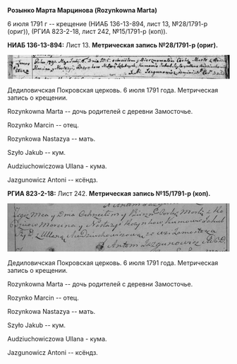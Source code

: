 **Розынко Марта Марцинова (Rozynkowna Marta)**

6 июля 1791 г -- крещение (НИАБ 136-13-894, лист 13, №28/1791-р (ориг)),
(РГИА 823-2-18, лист 242, №15/1791-р (коп)).

**НИАБ 136-13-894:** Лист 13. **Метрическая запись №28/1791-р (ориг).**

![](./media/bcbd906af7caaadd962e675589d89d66bf18f6bb.png)

Дедиловичская Покровская церковь. 6 июля 1791 года. Метрическая запись о
крещении.

Rozynkowna Marta -- дочь родителей с деревни Замосточье.

Rozynko Marcin -- отец.

Rozynkowa Nastazya -- мать.

Szyło Jakub -- кум.

Audziuchowiczowa Ullana - кума.

Jazgunowicz Antoni -- ксёндз.

**РГИА 823-2-18:** Лист 242. **Метрическая запись №15/1791-р (коп).**

![](./media/1e6c5f0bab857f483ed8e8fd51d145513574bf15.png)

Дедиловичская Покровская церковь. 6 июля 1791 года. Метрическая запись о
крещении.

Rozynkowna Marta -- дочь родителей с деревни Замосточье.

Rozynko Marcin -- отец.

Rozynkowa Nastazya -- мать.

Szyło Jakub -- кум.

Audziuchowiczowa Ullana - кума.

Jazgunowicz Antoni -- ксёндз.
